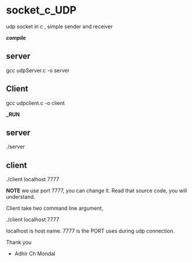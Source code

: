 # socket_c_UDP
udp socket in c , simple sender and receiver



**_compile_**

server
---------------
gcc udpServer.c -o server

Client
---------------
gcc udpclient.c -o client


**_RUN**


server
---------------
./server

client
---------------
./client localhost 7777



**NOTE**
we use port 7777, you can change it. Read that source code, you will understand. 

Client take two command line argument, <hostname> <port>
  
./client localhost 7777

localhost is host name.
7777 is the PORT uses during udp connection.



Thank you
- Adhir Ch Mondal
